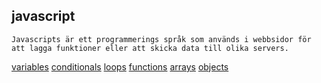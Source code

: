 ## javascript  
``` 
Javascripts är ett programmerings språk som används i webbsidor för att lagga funktioner eller att skicka data till olika servers.
``` 
[variables](variables.md)
[conditionals](conditionals.md)
[loops](loops.md)
[functions](functions.md)
[arrays](arrays.md)
[objects](objects.md)